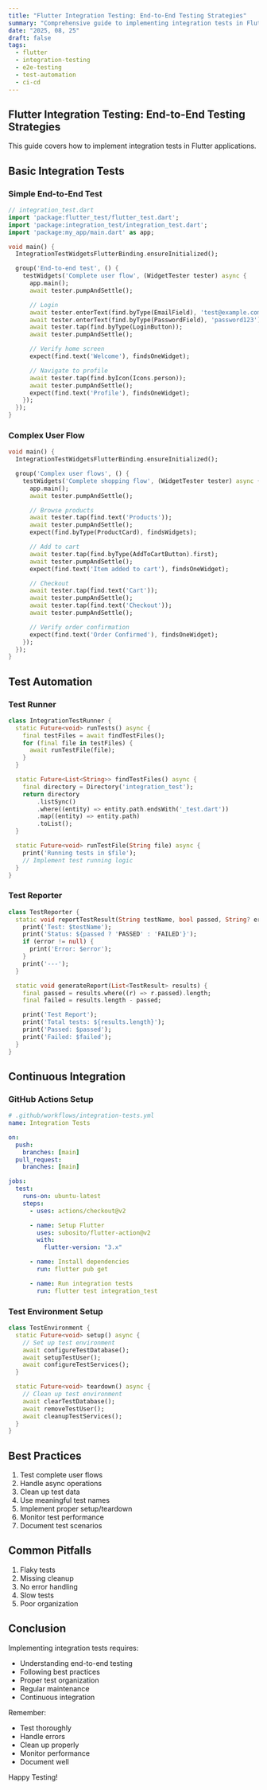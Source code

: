 ```yaml
---
title: "Flutter Integration Testing: End-to-End Testing Strategies"
summary: "Comprehensive guide to implementing integration tests in Flutter, including test automation and continuous integration setup."
date: "2025, 08, 25"
draft: false
tags:
  - flutter
  - integration-testing
  - e2e-testing
  - test-automation
  - ci-cd
---
```


## Flutter Integration Testing: End-to-End Testing Strategies

This guide covers how to implement integration tests in Flutter applications.

## Basic Integration Tests

### Simple End-to-End Test

```dart
// integration_test.dart
import 'package:flutter_test/flutter_test.dart';
import 'package:integration_test/integration_test.dart';
import 'package:my_app/main.dart' as app;

void main() {
  IntegrationTestWidgetsFlutterBinding.ensureInitialized();

  group('End-to-end test', () {
    testWidgets('Complete user flow', (WidgetTester tester) async {
      app.main();
      await tester.pumpAndSettle();

      // Login
      await tester.enterText(find.byType(EmailField), 'test@example.com');
      await tester.enterText(find.byType(PasswordField), 'password123');
      await tester.tap(find.byType(LoginButton));
      await tester.pumpAndSettle();

      // Verify home screen
      expect(find.text('Welcome'), findsOneWidget);

      // Navigate to profile
      await tester.tap(find.byIcon(Icons.person));
      await tester.pumpAndSettle();
      expect(find.text('Profile'), findsOneWidget);
    });
  });
}
```

### Complex User Flow

```dart
void main() {
  IntegrationTestWidgetsFlutterBinding.ensureInitialized();

  group('Complex user flows', () {
    testWidgets('Complete shopping flow', (WidgetTester tester) async {
      app.main();
      await tester.pumpAndSettle();

      // Browse products
      await tester.tap(find.text('Products'));
      await tester.pumpAndSettle();
      expect(find.byType(ProductCard), findsWidgets);

      // Add to cart
      await tester.tap(find.byType(AddToCartButton).first);
      await tester.pumpAndSettle();
      expect(find.text('Item added to cart'), findsOneWidget);

      // Checkout
      await tester.tap(find.text('Cart'));
      await tester.pumpAndSettle();
      await tester.tap(find.text('Checkout'));
      await tester.pumpAndSettle();

      // Verify order confirmation
      expect(find.text('Order Confirmed'), findsOneWidget);
    });
  });
}
```

## Test Automation

### Test Runner

```dart
class IntegrationTestRunner {
  static Future<void> runTests() async {
    final testFiles = await findTestFiles();
    for (final file in testFiles) {
      await runTestFile(file);
    }
  }

  static Future<List<String>> findTestFiles() async {
    final directory = Directory('integration_test');
    return directory
        .listSync()
        .where((entity) => entity.path.endsWith('_test.dart'))
        .map((entity) => entity.path)
        .toList();
  }

  static Future<void> runTestFile(String file) async {
    print('Running tests in $file');
    // Implement test running logic
  }
}
```

### Test Reporter

```dart
class TestReporter {
  static void reportTestResult(String testName, bool passed, String? error) {
    print('Test: $testName');
    print('Status: ${passed ? 'PASSED' : 'FAILED'}');
    if (error != null) {
      print('Error: $error');
    }
    print('---');
  }

  static void generateReport(List<TestResult> results) {
    final passed = results.where((r) => r.passed).length;
    final failed = results.length - passed;

    print('Test Report');
    print('Total tests: ${results.length}');
    print('Passed: $passed');
    print('Failed: $failed');
  }
}
```

## Continuous Integration

### GitHub Actions Setup

```yaml
# .github/workflows/integration-tests.yml
name: Integration Tests

on:
  push:
    branches: [main]
  pull_request:
    branches: [main]

jobs:
  test:
    runs-on: ubuntu-latest
    steps:
      - uses: actions/checkout@v2

      - name: Setup Flutter
        uses: subosito/flutter-action@v2
        with:
          flutter-version: "3.x"

      - name: Install dependencies
        run: flutter pub get

      - name: Run integration tests
        run: flutter test integration_test
```

### Test Environment Setup

```dart
class TestEnvironment {
  static Future<void> setup() async {
    // Set up test environment
    await configureTestDatabase();
    await setupTestUser();
    await configureTestServices();
  }

  static Future<void> teardown() async {
    // Clean up test environment
    await clearTestDatabase();
    await removeTestUser();
    await cleanupTestServices();
  }
}
```

## Best Practices

1. Test complete user flows
2. Handle async operations
3. Clean up test data
4. Use meaningful test names
5. Implement proper setup/teardown
6. Monitor test performance
7. Document test scenarios

## Common Pitfalls

1. Flaky tests
2. Missing cleanup
3. No error handling
4. Slow tests
5. Poor organization

## Conclusion

Implementing integration tests requires:

- Understanding end-to-end testing
- Following best practices
- Proper test organization
- Regular maintenance
- Continuous integration

Remember:

- Test thoroughly
- Handle errors
- Clean up properly
- Monitor performance
- Document well

Happy Testing!
